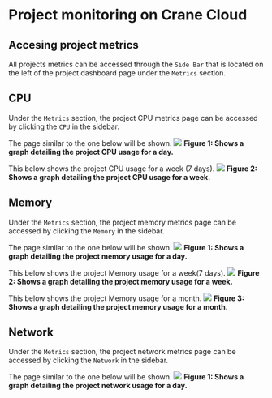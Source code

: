 # Project monitoring on Crane Cloud

## Accesing project metrics
All projects metrics can be accessed through the `Side Bar` that is located on the left of the project dashboard page under the `Metrics` section.

## CPU
Under the `Metrics` section, the project CPU metrics page can be accessed by clicking the `CPU` in the sidebar.

The page similar to the one below will be shown.
 ![](https://user-images.githubusercontent.com/29985169/91437707-fb677a80-e872-11ea-999c-5277a9034582.png)
**Figure 1: Shows a graph detailing the project CPU usage for a day.**

This below shows the project CPU usage for a week (7 days).
 ![](https://user-images.githubusercontent.com/29985169/91437725-028e8880-e873-11ea-840b-b1bd8bdae627.png)
**Figure 2: Shows a graph detailing the project CPU usage for a week.**

## Memory
Under the `Metrics` section, the project memory metrics page can be accessed by clicking the `Memory` in the sidebar.
 
The page similar to the one below will be shown.
 ![](https://user-images.githubusercontent.com/29985169/91333168-ea1c6080-e7d5-11ea-9aef-27f10e1b4108.png)
**Figure 1: Shows a graph detailing the project memory usage for a day.**

This below shows the project Memory usage for a week(7 days).
 ![](https://user-images.githubusercontent.com/29985169/91333237-015b4e00-e7d6-11ea-8f6a-0fc30bc596d7.png)
**Figure 2: Shows a graph detailing the project memory usage for a week.**

This below shows the project Memory usage for a month.
 ![](https://user-images.githubusercontent.com/29985169/91333268-0b7d4c80-e7d6-11ea-962a-352c4eeaf656.png)
**Figure 3: Shows a graph detailing the project memory usage for a month.**

## Network
Under the `Metrics` section, the project network metrics page can be accessed by clicking the `Network` in the sidebar.
 
The page similar to the one below will be shown.
 ![](https://user-images.githubusercontent.com/32802973/93486822-4bcf7680-f90d-11ea-91bc-d6efcbdb6dc7.png)
**Figure 1: Shows a graph detailing the project network usage for a day.**